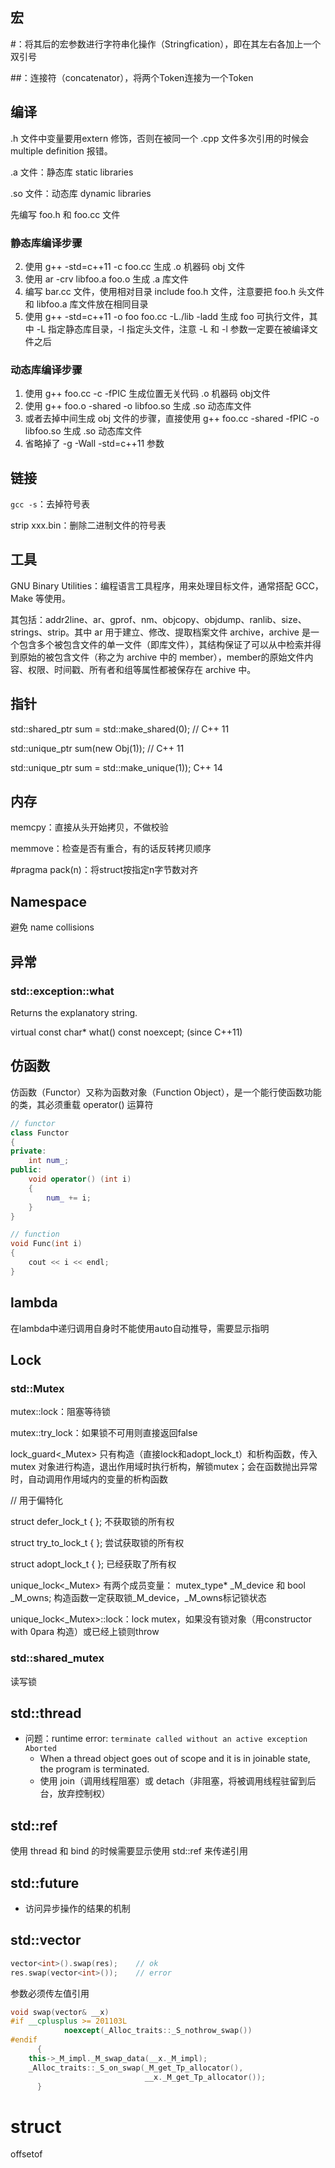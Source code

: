## 宏

#：将其后的宏参数进行字符串化操作（Stringfication），即在其左右各加上一个双引号

##：连接符（concatenator），将两个Token连接为一个Token



## 编译

.h 文件中变量要用extern 修饰，否则在被同一个 .cpp 文件多次引用的时候会 multiple definition 报错。

.a 文件：静态库 static libraries

.so 文件：动态库 dynamic libraries

先编写 foo.h 和 foo.cc 文件

### 静态库编译步骤

2. 使用 g++ -std=c++11 -c foo.cc 生成 .o 机器码 obj 文件
3. 使用 ar -crv libfoo.a foo.o 生成 .a 库文件
4. 编写 bar.cc 文件，使用相对目录 include foo.h 文件，注意要把 foo.h 头文件和 libfoo.a 库文件放在相同目录
5. 使用 g++ -std=c++11 -o foo foo.cc -L./lib -ladd 生成 foo 可执行文件，其中 -L 指定静态库目录，-l 指定头文件，注意 -L 和 -l 参数一定要在被编译文件之后

### 动态库编译步骤

1. 使用 g++ foo.cc -c -fPIC 生成位置无关代码 .o 机器码 obj文件
2. 使用 g++ foo.o -shared -o libfoo.so 生成 .so 动态库文件
3. 或者去掉中间生成 obj 文件的步骤，直接使用 g++ foo.cc -shared -fPIC -o libfoo.so 生成 .so 动态库文件
4. 省略掉了 -g -Wall -std=c++11 参数

## 链接

`gcc -s`：去掉符号表

strip xxx.bin：删除二进制文件的符号表

## 工具

GNU Binary Utilities：编程语言工具程序，用来处理目标文件，通常搭配 GCC，Make 等使用。

其包括：addr2line、ar、gprof、nm、objcopy、objdump、ranlib、size、strings、strip。其中 ar 用于建立、修改、提取档案文件 archive，archive 是一个包含多个被包含文件的单一文件（即库文件），其结构保证了可以从中检索并得到原始的被包含文件（称之为 archive 中的 member），member的原始文件内容、权限、时间戳、所有者和组等属性都被保存在 archive 中。

## 指针

std::shared_ptr<int> sum = std::make_shared<int>(0); // C++ 11

std::unique_ptr<Obj> sum(new Obj(1)); // C++ 11

std::unique_ptr<obj> sum = std::make_unique<int>(1)); C++ 14



## 内存

memcpy：直接从头开始拷贝，不做校验

memmove：检查是否有重合，有的话反转拷贝顺序

#pragma pack(n)：将struct按指定n字节数对齐



## Namespace

避免 name collisions



## 异常

### std::exception::what

Returns the explanatory string.

virtual const char* what() const noexcept; (since C++11) 



## 仿函数

仿函数（Functor）又称为函数对象（Function Object），是一个能行使函数功能的类，其必须重载 operator() 运算符

```c++
// functor
class Functor
{
private:
    int num_;
public:
    void operator() (int i)
    {
        num_ += i;
    }
}

// function
void Func(int i)
{
    cout << i << endl;
}
```



## lambda

在lambda中递归调用自身时不能使用auto自动推导，需要显示指明



## Lock

### std::Mutex



mutex::lock：阻塞等待锁

mutex::try_lock：如果锁不可用则直接返回false



lock_guard<_Mutex> 只有构造（直接lock和adopt_lock_t）和析构函数，传入mutex 对象进行构造，退出作用域时执行析构，解锁mutex；会在函数抛出异常时，自动调用作用域内的变量的析构函数



// 用于偏特化

 struct defer_lock_t { };	不获取锁的所有权

 struct try_to_lock_t { };	尝试获取锁的所有权

 struct adopt_lock_t { };	已经获取了所有权



unique_lock<_Mutex> 有两个成员变量：   mutex_type* _M_device 和 bool  _M_owns; 构造函数一定获取锁_M_device，_M_owns标记锁状态

unique_lock<_Mutex>::lock：lock mutex，如果没有锁对象（用constructor with 0para 构造）或已经上锁则throw



### std::shared_mutex

读写锁



## std::thread

- 问题：runtime error: `terminate called without an active exception Aborted`
  - When a thread object goes out of scope and it is in joinable state, the program is terminated. 
  - 使用 join（调用线程阻塞）或 detach（非阻塞，将被调用线程驻留到后台，放弃控制权）



## std::ref

使用 thread 和 bind 的时候需要显示使用 std::ref 来传递引用



## std::future

- 访问异步操作的结果的机制



## std::vector

```cpp
vector<int>().swap(res);	// ok
res.swap(vector<int>());	// error
```

参数必须传左值引用

```cpp
void swap(vector& __x)
#if __cplusplus >= 201103L
			noexcept(_Alloc_traits::_S_nothrow_swap())
#endif
      {
	this->_M_impl._M_swap_data(__x._M_impl);
	_Alloc_traits::_S_on_swap(_M_get_Tp_allocator(),
	                          __x._M_get_Tp_allocator());
      }

```

# struct

offsetof